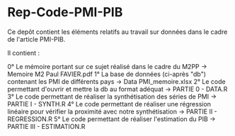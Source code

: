 # Rep-Code-PMI-PIB

Ce depôt contient les éléments relatifs au travail sur données dans le cadre de l'article PMI-PIB. 

Il contient :

0° Le mémoire portant sur ce sujet réalisé dans le cadre du M2PP -> Memoire M2 Paul FAVIER.pdf
1° La base de données (ci-après "db") contenant les PMI de différents pays -> Data PMI_memoire.xlsx
2° Le code permettant d'ouvrir et mettre la db au format adéquat -> PARTIE 0 - DATA.R
3° Le code permettant de réaliser la synthétisation des séries de PMI -> PARTIE I - SYNTH.R
4° Le code permettant de réaliser une régression linéaire pour vérifier la proximité avec notre synthétisation -> PARTIE II - REGRESSION.R
5° Le code permettant de réaliser l'estimation du PIB -> PARTIE III - ESTIMATION.R
